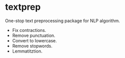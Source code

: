 # textprep
One-stop text preprocessing package for NLP algorithm. 

* Fix contractions.
* Remove punctuation.
* Convert to lowercase.
* Remove stopwords.
* Lemmatitztion.
